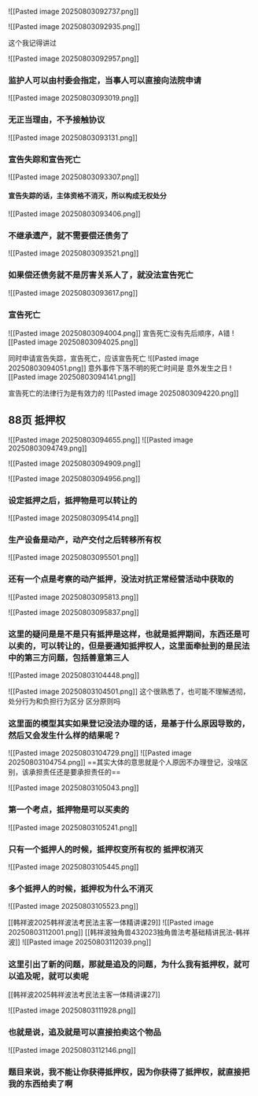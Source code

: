 
![[Pasted image 20250803092737.png]]


![[Pasted image 20250803092935.png]]

这个我记得讲过

![[Pasted image 20250803092957.png]]

### 监护人可以由村委会指定，当事人可以直接向法院申请
![[Pasted image 20250803093019.png]]


### 无正当理由，不予接触协议

![[Pasted image 20250803093131.png]]



### 宣告失踪和宣告死亡
![[Pasted image 20250803093307.png]]

#### 宣告失踪的话，主体资格不消灭，所以构成无权处分

![[Pasted image 20250803093406.png]]

### 不继承遗产，就不需要偿还债务了
![[Pasted image 20250803093521.png]]

### 如果偿还债务就不是厉害关系人了，就没法宣告死亡

![[Pasted image 20250803093617.png]]

### 宣告死亡
![[Pasted image 20250803094004.png]]
宣告死亡没有先后顺序，A错
![[Pasted image 20250803094025.png]]

同时申请宣告失踪，宣告死亡，应该宣告死亡
![[Pasted image 20250803094051.png]]
意外事件下落不明的死亡时间是 意外发生之日
![[Pasted image 20250803094141.png]]

宣告死亡的法律行为是有效力的
![[Pasted image 20250803094220.png]]


## 88页 抵押权
![[Pasted image 20250803094655.png]]
![[Pasted image 20250803094749.png]]


![[Pasted image 20250803094909.png]]

![[Pasted image 20250803094956.png]]


### 设定抵押之后，抵押物是可以转让的
![[Pasted image 20250803095414.png]]

### 生产设备是动产，动产交付之后转移所有权
![[Pasted image 20250803095501.png]]

### 还有一个点是考察的动产抵押，没法对抗正常经营活动中获取的
![[Pasted image 20250803095813.png]]

![[Pasted image 20250803095837.png]]



### 这里的疑问是是不是只有抵押是这样，也就是抵押期间，东西还是可以卖的，可以转让的，但是要通知抵押权人，这里面牵扯到的是民法中的第三方问题，包括善意第三人


![[Pasted image 20250803104448.png]]

![[Pasted image 20250803104501.png]]
这个很熟悉了，也可能不理解透彻，处分行为和负担行为区分
区分原则吗

### 这里面的模型其实如果登记没法办理的话，是基于什么原因导致的，然后又会发生什么样的结果呢？

![[Pasted image 20250803104729.png]]
![[Pasted image 20250803104754.png]]
==其实大体的意思就是个人原因不办理登记，没啥区别，该承担责任还是要承担责任的==


![[Pasted image 20250803105043.png]]
### 第一个考点，抵押物是可以买卖的
![[Pasted image 20250803105241.png]]

### 只有一个抵押人的时候，抵押权变所有权的 抵押权消灭
![[Pasted image 20250803105445.png]]
### 多个抵押人的时候，抵押权为什么不消灭
![[Pasted image 20250803105523.png]]

[[韩祥波2025韩祥波法考民法主客一体精讲课29]]
![[Pasted image 20250803112001.png]]
[[韩祥波独角兽432023独角兽法考基础精讲民法-韩祥波]]
![[Pasted image 20250803112039.png]]

### 这里引出了新的问题，那就是追及的问题，为什么我有抵押权，就可以追及呢，就可以卖呢
[[韩祥波2025韩祥波法考民法主客一体精讲课27]]

![[Pasted image 20250803111928.png]]


### 也就是说，追及就是可以直接拍卖这个物品

![[Pasted image 20250803112146.png]]

### 题目来说，我不能让你获得抵押权，因为你获得了抵押权，就直接把我的东西给卖了啊

